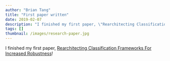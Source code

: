 ```yaml
---
author: "Brian Tang"
title: "First paper written"
date: 2019-02-07
description: "I finished my first paper, \"Rearchitecting Classification Frameworks For Increased Robustness\"! 🏛"
tags: []
thumbnail: /images/research-paper.jpg
---
```


I finished my first paper, [Rearchitecting Classification Frameworks For Increased Robustness](/en/projects/post_001)!